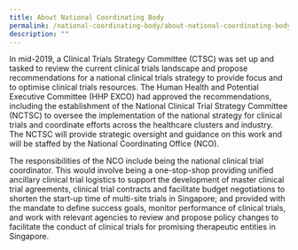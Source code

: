 ```yaml
---
title: About National Coordinating Body
permalink: /national-coordinating-body/about-national-coordinating-body/
description: ""
---
```

In mid-2019, a Clinical Trials Strategy Committee (CTSC) was set up and tasked to review the current clinical trials landscape and propose recommendations for a national clinical trials strategy to provide focus and to optimise clinical trials resources. The Human Health and Potential Executive Committee (HHP EXCO) had approved the recommendations, including the establishment of the National Clinical Trial Strategy Committee (NCTSC) to oversee the implementation of the national strategy for clinical trials and coordinate efforts across the healthcare clusters and industry. The NCTSC will provide strategic oversight and guidance on this work and will be staffed by the National Coordinating Office (NCO). 

  

The responsibilities of the NCO include being the national clinical trial coordinator. This would involve being a one-stop-shop providing unified ancillary clinical trial logistics to support the development of master clinical trial agreements, clinical trial contracts and facilitate budget negotiations to shorten the start-up time of multi-site trials in Singapore; and provided with the mandate to define success goals, monitor performance of clinical trials, and work with relevant agencies to review and propose policy changes to facilitate the conduct of clinical trials for promising therapeutic entities in Singapore.
